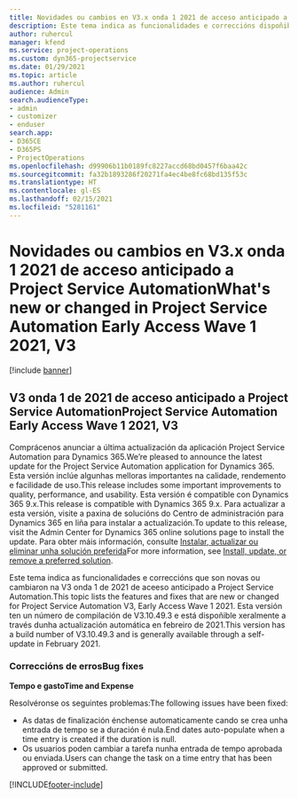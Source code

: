 ```yaml
---
title: Novidades ou cambios en V3.x onda 1 2021 de acceso anticipado a Project Service Automation
description: Este tema indica as funcionalidades e correccións dispoñibles en na V3 onda 1 de 2021 de aceeso anticipado a Project Service Automation.
author: ruhercul
manager: kfend
ms.service: project-operations
ms.custom: dyn365-projectservice
ms.date: 01/29/2021
ms.topic: article
ms.author: ruhercul
audience: Admin
search.audienceType:
- admin
- customizer
- enduser
search.app:
- D365CE
- D365PS
- ProjectOperations
ms.openlocfilehash: d99906b11b0189fc8227accd68bd0457f6baa42c
ms.sourcegitcommit: fa32b1893286f20271fa4ec4be8fc68bd135f53c
ms.translationtype: HT
ms.contentlocale: gl-ES
ms.lasthandoff: 02/15/2021
ms.locfileid: "5281161"
---
```

# <a name="whats-new-or-changed-in-project-service-automation-early-access-wave-1-2021-v3"></a><span data-ttu-id="30a78-103">Novidades ou cambios en V3.x onda 1 2021 de acceso anticipado a Project Service Automation</span><span class="sxs-lookup"><span data-stu-id="30a78-103">What's new or changed in Project Service Automation Early Access Wave 1 2021, V3</span></span>

[!include [banner](../includes/psa-now-project-operations.md)]

## <a name="project-service-automation-early-access-wave-1-2021-v3"></a><span data-ttu-id="30a78-104">V3 onda 1 de 2021 de acceso anticipado a Project Service Automation</span><span class="sxs-lookup"><span data-stu-id="30a78-104">Project Service Automation Early Access Wave 1 2021, V3</span></span>

<span data-ttu-id="30a78-105">Comprácenos anunciar a última actualización da aplicación Project Service Automation para Dynamics 365.</span><span class="sxs-lookup"><span data-stu-id="30a78-105">We’re pleased to announce the latest update for the Project Service Automation application for Dynamics 365.</span></span> <span data-ttu-id="30a78-106">Esta versión inclúe algunhas melloras importantes na calidade, rendemento e facilidade de uso.</span><span class="sxs-lookup"><span data-stu-id="30a78-106">This release includes some important improvements to quality, performance, and usability.</span></span> <span data-ttu-id="30a78-107">Esta versión é compatible con Dynamics 365 9.x.</span><span class="sxs-lookup"><span data-stu-id="30a78-107">This release is compatible with Dynamics 365 9.x.</span></span> <span data-ttu-id="30a78-108">Para actualizar a esta versión, visite a paxina de solucións do Centro de administración para Dynamics 365 en liña para instalar a actualización.</span><span class="sxs-lookup"><span data-stu-id="30a78-108">To update to this release, visit the Admin Center for Dynamics 365 online solutions page to install the update.</span></span> <span data-ttu-id="30a78-109">Para obter máis información, consulte [Instalar, actualizar ou eliminar unha solución preferida](https://docs.microsoft.com/power-platform/admin/install-remove-preferred-solution)</span><span class="sxs-lookup"><span data-stu-id="30a78-109">For more information, see [Install, update, or remove a preferred solution](https://docs.microsoft.com/power-platform/admin/install-remove-preferred-solution).</span></span>

<span data-ttu-id="30a78-110">Este tema indica as funcionalidades e correccións que son novas ou cambiaron na V3 onda 1 de 2021 de aceeso anticipado a Project Service Automation.</span><span class="sxs-lookup"><span data-stu-id="30a78-110">This topic lists the features and fixes that are new or changed for Project Service Automation V3, Early Access Wave 1 2021.</span></span> <span data-ttu-id="30a78-111">Esta versión ten un número de compilación de V3.10.49.3 e está dispoñible xeralmente a través dunha actualización automática en febreiro de 2021.</span><span class="sxs-lookup"><span data-stu-id="30a78-111">This version has a build number of V3.10.49.3 and is generally available through a self-update in February 2021.</span></span>


### <a name="bug-fixes"></a><span data-ttu-id="30a78-112">Correccións de erros</span><span class="sxs-lookup"><span data-stu-id="30a78-112">Bug fixes</span></span>

<span data-ttu-id="30a78-113">**Tempo e gasto**</span><span class="sxs-lookup"><span data-stu-id="30a78-113">**Time and Expense**</span></span>

<span data-ttu-id="30a78-114">Resolvéronse os seguintes problemas:</span><span class="sxs-lookup"><span data-stu-id="30a78-114">The following issues have been fixed:</span></span>

- <span data-ttu-id="30a78-115">As datas de finalización énchense automaticamente cando se crea unha entrada de tempo se a duración é nula.</span><span class="sxs-lookup"><span data-stu-id="30a78-115">End dates auto-populate when a time entry is created if the duration is null.</span></span>
- <span data-ttu-id="30a78-116">Os usuarios poden cambiar a tarefa nunha entrada de tempo aprobada ou enviada.</span><span class="sxs-lookup"><span data-stu-id="30a78-116">Users can change the task on a time entry that has been approved or submitted.</span></span>


[!INCLUDE[footer-include](../includes/footer-banner.md)]